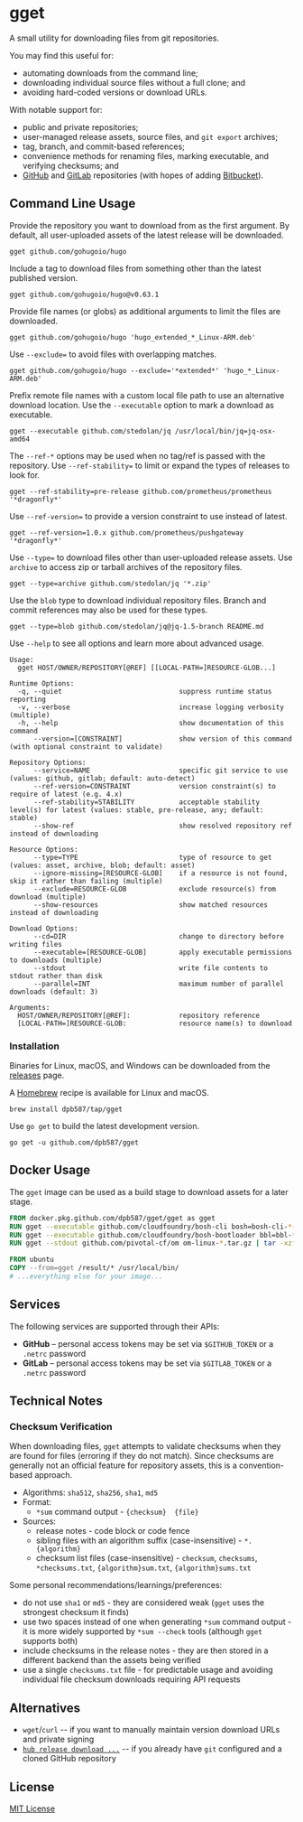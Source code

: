 # gget

A small utility for downloading files from git repositories.

You may find this useful for:

 * automating downloads from the command line;
 * downloading individual source files without a full clone; and
 * avoiding hard-coded versions or download URLs.

With notable support for:

 * public and private repositories;
 * user-managed release assets, source files, and `git export` archives;
 * tag, branch, and commit-based references;
 * convenience methods for renaming files, marking executable, and verifying checksums; and
 * [GitHub](https://github.com/) and [GitLab](https://gitlab.com/) repositories (with hopes of adding [Bitbucket](https://bitbucket.org/)).

## Command Line Usage

Provide the repository you want to download from as the first argument. By default, all user-uploaded assets of the latest release will be downloaded.

    gget github.com/gohugoio/hugo

Include a tag to download files from something other than the latest published version.

    gget github.com/gohugoio/hugo@v0.63.1

Provide file names (or globs) as additional arguments to limit the files are downloaded.

    gget github.com/gohugoio/hugo 'hugo_extended_*_Linux-ARM.deb'

Use `--exclude=` to avoid files with overlapping matches.

    gget github.com/gohugoio/hugo --exclude='*extended*' 'hugo_*_Linux-ARM.deb'

Prefix remote file names with a custom local file path to use an alternative download location. Use the `--executable` option to mark a download as executable.

    gget --executable github.com/stedolan/jq /usr/local/bin/jq=jq-osx-amd64

The `--ref-*` options may be used when no tag/ref is passed with the repository. Use `--ref-stability=` to limit or expand the types of releases to look for.

    gget --ref-stability=pre-release github.com/prometheus/prometheus '*dragonfly*'

Use `--ref-version=` to provide a version constraint to use instead of latest.

    gget --ref-version=1.0.x github.com/prometheus/pushgateway '*dragonfly*'

Use `--type=` to download files other than user-uploaded release assets. Use `archive` to access zip or tarball archives of the repository files.

    gget --type=archive github.com/stedolan/jq '*.zip'

Use the `blob` type to download individual repository files. Branch and commit references may also be used for these types.

    gget --type=blob github.com/stedolan/jq@jq-1.5-branch README.md

Use `--help` to see all options and learn more about advanced usage.

    Usage:
      gget HOST/OWNER/REPOSITORY[@REF] [[LOCAL-PATH=]RESOURCE-GLOB...]

    Runtime Options:
      -q, --quiet                             suppress runtime status reporting
      -v, --verbose                           increase logging verbosity (multiple)
      -h, --help                              show documentation of this command
          --version=[CONSTRAINT]              show version of this command (with optional constraint to validate)

    Repository Options:
          --service=NAME                      specific git service to use (values: github, gitlab; default: auto-detect)
          --ref-version=CONSTRAINT            version constraint(s) to require of latest (e.g. 4.x)
          --ref-stability=STABILITY           acceptable stability level(s) for latest (values: stable, pre-release, any; default: stable)
          --show-ref                          show resolved repository ref instead of downloading

    Resource Options:
          --type=TYPE                         type of resource to get (values: asset, archive, blob; default: asset)
          --ignore-missing=[RESOURCE-GLOB]    if a resource is not found, skip it rather than failing (multiple)
          --exclude=RESOURCE-GLOB             exclude resource(s) from download (multiple)
          --show-resources                    show matched resources instead of downloading

    Download Options:
          --cd=DIR                            change to directory before writing files
          --executable=[RESOURCE-GLOB]        apply executable permissions to downloads (multiple)
          --stdout                            write file contents to stdout rather than disk
          --parallel=INT                      maximum number of parallel downloads (default: 3)

    Arguments:
      HOST/OWNER/REPOSITORY[@REF]:            repository reference
      [LOCAL-PATH=]RESOURCE-GLOB:             resource name(s) to download

### Installation

Binaries for Linux, macOS, and Windows can be downloaded from the [releases](https://github.com/dpb587/gget/releases) page.

A [Homebrew](https://brew.sh/) recipe is available for Linux and macOS.

```
brew install dpb587/tap/gget
```

Use `go get` to build the latest development version.

```
go get -u github.com/dpb587/gget
```

## Docker Usage

The `gget` image can be used as a build stage to download assets for a later stage.

```dockerfile
FROM docker.pkg.github.com/dpb587/gget/gget as gget
RUN gget --executable github.com/cloudfoundry/bosh-cli bosh=bosh-cli-*-linux-amd64
RUN gget --executable github.com/cloudfoundry/bosh-bootloader bbl=bbl-*_linux_x86-64
RUN gget --stdout github.com/pivotal-cf/om om-linux-*.tar.gz | tar -xzf- om

FROM ubuntu
COPY --from=gget /result/* /usr/local/bin/
# ...everything else for your image...
```

## Services

The following services are supported through their APIs:

 * **GitHub** – personal access tokens may be set via `$GITHUB_TOKEN` or a `.netrc` password
 * **GitLab** – personal access tokens may be set via `$GITLAB_TOKEN` or a `.netrc` password

## Technical Notes

### Checksum Verification

When downloading files, `gget` attempts to validate checksums when they are found for files (erroring if they do not match). Since checksums are generally not an official feature for repository assets, this is a convention-based approach.

 * Algorithms: `sha512`, `sha256`, `sha1`, `md5`
 * Format:
    * `*sum` command output - `{checksum}  {file}`
 * Sources:
    * release notes - code block or code fence
    * sibling files with an algorithm suffix (case-insensitive) - `*.{algorithm}`
    * checksum list files (case-insensitive) - `checksum`, `checksums`, `*checksums.txt`, `{algorithm}sum.txt`, `{algorithm}sums.txt`

Some personal recommendations/learnings/preferences:

 * do not use `sha1` or `md5` - they are considered weak (`gget` uses the strongest checksum it finds)
 * use two spaces instead of one when generating `*sum` command output - it is more widely supported by `*sum --check` tools (although `gget` supports both)
 * include checksums in the release notes - they are then stored in a different backend than the assets being verified
 * use a single `checksums.txt` file - for predictable usage and avoiding individual file checksum downloads requiring API requests

## Alternatives

 * `wget`/`curl` -- if you want to manually maintain version download URLs and private signing
 * [`hub release download ...`](https://github.com/github/hub) -- if you already have `git` configured and a cloned GitHub repository

## License

[MIT License](LICENSE)
